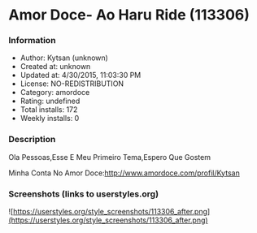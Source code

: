 # Amor Doce- Ao Haru Ride (113306)

### Information
- Author: Kytsan (unknown)
- Created at: unknown
- Updated at: 4/30/2015, 11:03:30 PM
- License: NO-REDISTRIBUTION
- Category: amordoce
- Rating: undefined
- Total installs: 172
- Weekly installs: 0


### Description
Ola Pessoas,Esse E Meu Primeiro Tema,Espero Que Gostem

Minha Conta No Amor Doce:http://www.amordoce.com/profil/Kytsan


### Screenshots (links to userstyles.org)
![https://userstyles.org/style_screenshots/113306_after.png](https://userstyles.org/style_screenshots/113306_after.png)


